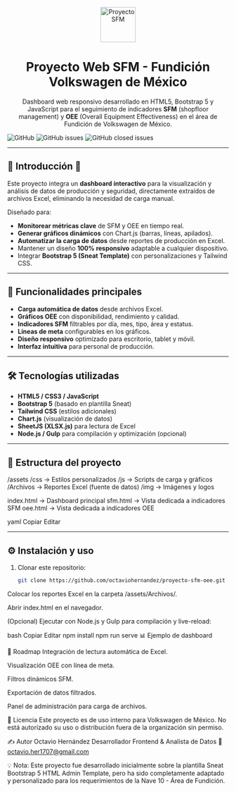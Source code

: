 <p align="center">
   <img src="https://user-images.githubusercontent.com/749684/150333149-805037bc-8874-4a1f-876a-61a9683f8ef5.png" alt="Proyecto SFM" width="80px">
</p>

<h1 align="center">
   Proyecto Web SFM - Fundición Volkswagen de México
</h1>

<p align="center">
   Dashboard web responsivo desarrollado en HTML5, Bootstrap 5 y JavaScript para el seguimiento de indicadores <b>SFM</b> (shopfloor management) y <b>OEE</b> (Overall Equipment Effectiveness) en el área de Fundición de Volkswagen de México.
</p>

![GitHub](https://img.shields.io/github/license/octaviohernandez/proyecto-sfm-oee) ![GitHub issues](https://img.shields.io/github/issues/octaviohernandez/proyecto-sfm-oee) ![GitHub closed issues](https://img.shields.io/github/issues-closed/octaviohernandez/proyecto-sfm-oee)

---

## 📌 Introducción 🚀

Este proyecto integra un **dashboard interactivo** para la visualización y análisis de datos de producción y seguridad, directamente extraídos de archivos Excel, eliminando la necesidad de carga manual.

Diseñado para:
- **Monitorear métricas clave** de SFM y OEE en tiempo real.
- **Generar gráficos dinámicos** con Chart.js (barras, líneas, apilados).
- **Automatizar la carga de datos** desde reportes de producción en Excel.
- Mantener un diseño **100% responsivo** adaptable a cualquier dispositivo.
- Integrar **Bootstrap 5 (Sneat Template)** con personalizaciones y Tailwind CSS.

---

## 🚀 Funcionalidades principales

- **Carga automática de datos** desde archivos Excel.
- **Gráficos OEE** con disponibilidad, rendimiento y calidad.
- **Indicadores SFM** filtrables por día, mes, tipo, área y estatus.
- **Líneas de meta** configurables en los gráficos.
- **Diseño responsivo** optimizado para escritorio, tablet y móvil.
- **Interfaz intuitiva** para personal de producción.

---

## 🛠️ Tecnologías utilizadas

- **HTML5 / CSS3 / JavaScript**
- **Bootstrap 5** (basado en plantilla Sneat)
- **Tailwind CSS** (estilos adicionales)
- **Chart.js** (visualización de datos)
- **SheetJS (XLSX.js)** para lectura de Excel
- **Node.js / Gulp** para compilación y optimización (opcional)

---

## 📂 Estructura del proyecto

/assets
/css → Estilos personalizados
/js → Scripts de carga y gráficos
/Archivos → Reportes Excel (fuente de datos)
/img → Imágenes y logos

index.html → Dashboard principal
sfm.html → Vista dedicada a indicadores SFM
oee.html → Vista dedicada a indicadores OEE

yaml
Copiar
Editar

---

## ⚙️ Instalación y uso

1. Clonar este repositorio:
   ```bash
   git clone https://github.com/octaviohernandez/proyecto-sfm-oee.git
Colocar los reportes Excel en la carpeta /assets/Archivos/.

Abrir index.html en el navegador.

(Opcional) Ejecutar con Node.js y Gulp para compilación y live-reload:

bash
Copiar
Editar
npm install
npm run serve
📊 Ejemplo de dashboard

📅 Roadmap
 Integración de lectura automática de Excel.

 Visualización OEE con línea de meta.

 Filtros dinámicos SFM.

 Exportación de datos filtrados.

 Panel de administración para carga de archivos.

📄 Licencia
Este proyecto es de uso interno para Volkswagen de México.
No está autorizado su uso o distribución fuera de la organización sin permiso.

✍️ Autor
Octavio Hernández
Desarrollador Frontend & Analista de Datos
📧 octavio.her1707@gmail.com

💡 Nota: Este proyecto fue desarrollado inicialmente sobre la plantilla Sneat Bootstrap 5 HTML Admin Template, pero ha sido completamente adaptado y personalizado para los requerimientos de la Nave 10 - Área de Fundición.
